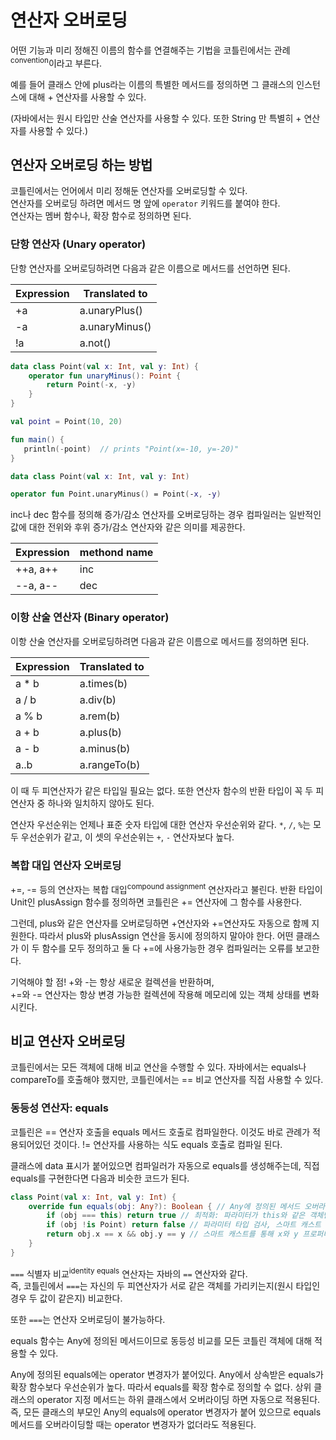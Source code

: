 # 연산자 오버로딩
어떤 기능과 미리 정해진 이름의 함수를 연결해주는 기법을 코틀린에서는 관례<sup>convention</sup>이라고 부른다.

예를 들어 클래스 안에 plus라는 이름의 특별한 메서드를 정의하면 그 클래스의 인스턴스에 대해 + 연산자를 사용할 수 있다.

(자바에서는 원시 타입만 산술 연산자를 사용할 수 있다. 
 또한 String 만 특별히 + 연산자를 사용할 수 있다.)


## 연산자 오버로딩 하는 방법
코틀린에서는 언어에서 미리 정해둔 연산자를 오버로딩할 수 있다.  
연산자를 오버로딩 하려면 메서드 명 앞에 `operator` 키워드를 붙여야 한다.  
연산자는 멤버 함수나, 확장 함수로 정의하면 된다.

### 단항 연산자 (Unary operator)
단항 연산자를 오버로딩하려면 다음과 같은 이름으로 메서드를 선언하면 된다.

| Expression | Translated to |
|----|----------|
| +a | a.unaryPlus() |
| -a | a.unaryMinus() |
| !a | a.not() |

```kotlin
data class Point(val x: Int, val y: Int) {
	operator fun unaryMinus(): Point {
		return Point(-x, -y)
	} 
}

val point = Point(10, 20)

fun main() {
   println(-point)  // prints "Point(x=-10, y=-20)"
}
```

```kotlin
data class Point(val x: Int, val y: Int)

operator fun Point.unaryMinus() = Point(-x, -y)
```

inc나 dec 함수를 정의해 증가/감소 연산자를 오버로딩하는 경우 컴파일러는 일반적인 값에 대한 전위와 후위 증가/감소 연산자와 같은 의미를 제공한다.

| Expression | methond name |
|----|----------|
| ++a, a++ | inc |
| --a, a-- | dec |


### 이항 산술 연산자 (Binary operator)
이항 산술 연산자를 오버로딩하려면 다음과 같은 이름으로 메서드를 정의하면 된다.

| Expression | Translated to |
|----|----------|
| a * b | a.times(b) |
| a / b | a.div(b) |
| a % b | a.rem(b) |
| a + b | a.plus(b) |
| a - b | a.minus(b) |
| a..b | a.rangeTo(b) |

이 때 두 피연산자가 같은 타입일 필요는 없다.
또한 연산자 함수의 반환 타입이 꼭 두 피연산자 중 하나와 일치하지 않아도 된다.

연산자 우선순위는 언제나 표준 숫자 타입에 대한 연산자 우선순위와 같다.
`*`, `/`, `%`는 모두 우선순위가 같고, 이 셋의 우선순위는 `+`, `-` 연산자보다 높다.

### 복합 대입 연산자 오버로딩
+=, -= 등의 연산자는 복합 대입<sup>compound assignment</sup> 연산자라고 불린다.
반환 타입이 Unit인 plusAssign 함수를 정의하면 코틀린은 += 연산자에 그 함수를 사용한다. 

그런데, plus와 같은 연산자를 오버로딩하면 +연산자와 +=연산자도 자동으로 함께 지원한다.
따라서 plus와 plusAssign 연산을 동시에 정의하지 말아야 한다.
어떤 클래스가 이 두 함수를 모두 정의하고 둘 다 +=에 사용가능한 경우 컴파일러는 오류를 보고한다.

기억해야 할 점!
+와 -는 항상 새로운 컬렉션을 반환하며,  
+=와 -= 연산자는 항상 변경 가능한 컬렉션에 작용해 메모리에 있는 객체 상태를 변화시킨다.

## 비교 연산자 오버로딩
코틀린에서는 모든 객체에 대해 비교 연산을 수행할 수 있다.
자바에서는 equals나 compareTo를 호출해야 했지만, 코틀린에서는 == 비교 연산자를 직접 사용할 수 있다.

### 동등성 연산자: equals
코틀린은 == 연산자 호출을 equals 메서드 호출로 컴파일한다. 이것도 바로 관례가 적용되어있던 것이다.
!= 연산자를 사용하는 식도 equals 호출로 컴파일 된다.

클래스에 data 표시가 붙어있으면 컴파일러가 자동으로 equals를 생성해주는데, 직접 equals를 구현한다면 다음과 비슷한 코드가 된다.
```kotlin
class Point(val x: Int, val y: Int) {  
	override fun equals(obj: Any?): Boolean { // Any에 정의된 메서드 오버라이딩
		if (obj === this) return true // 최적화: 파라미터가 this와 같은 객체면 바로 반환
		if (obj !is Point) return false // 파라미터 타입 검사, 스마트 캐스트 
		return obj.x == x && obj.y == y // 스마트 캐스트를 통해 x와 y 프로퍼티에 접근
	}
}
```

`===` 식별자 비교<sup>identity equals</sup> 연산자는 자바의 `==` 연산자와 같다.  
즉, 코틀린에서 `===`는 자신의 두 피연산자가 서로 같은 객체를 가리키는지(원시 타입인 경우 두 값이 같은지) 비교한다.

또한 `===`는 연산자 오버로딩이 불가능하다.

 equals 함수는 Any에 정의된 메서드이므로 동등성 비교를 모든 코틀린 객체에 대해 적용할 수 있다.

Any에 정의된 equals에는 operator 변경자가 붙어있다.
Any에서 상속받은 equals가 확장 함수보다 우선순위가 높다. 따라서 equals를 확장 함수로 정의할 수 없다.
상위 클래스의 operator 지정 메서드는 하위 클래스에서 오버라이딩 하면 자동으로 적용된다.   
즉, 모든 클래스의 부모인 Any의 equals에 operator 변경자가 붙어 있으므로 equals 메서드를 오버라이딩할 때는 operator 변경자가 없더라도 적용된다.